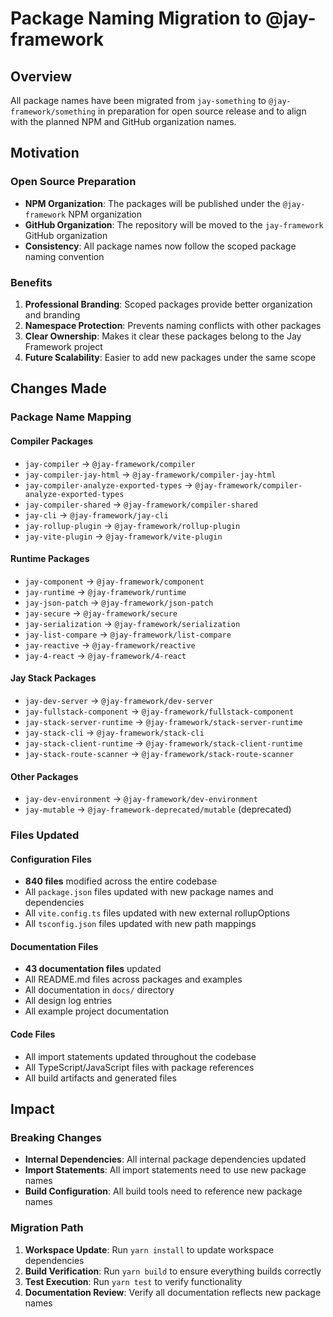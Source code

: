 # Package Naming Migration to @jay-framework

## Overview

All package names have been migrated from `jay-something` to `@jay-framework/something` in preparation for open source release and to align with the planned NPM and GitHub organization names.

## Motivation

### Open Source Preparation

- **NPM Organization**: The packages will be published under the `@jay-framework` NPM organization
- **GitHub Organization**: The repository will be moved to the `jay-framework` GitHub organization
- **Consistency**: All package names now follow the scoped package naming convention

### Benefits

1. **Professional Branding**: Scoped packages provide better organization and branding
2. **Namespace Protection**: Prevents naming conflicts with other packages
3. **Clear Ownership**: Makes it clear these packages belong to the Jay Framework project
4. **Future Scalability**: Easier to add new packages under the same scope

## Changes Made

### Package Name Mapping

#### Compiler Packages

- `jay-compiler` → `@jay-framework/compiler`
- `jay-compiler-jay-html` → `@jay-framework/compiler-jay-html`
- `jay-compiler-analyze-exported-types` → `@jay-framework/compiler-analyze-exported-types`
- `jay-compiler-shared` → `@jay-framework/compiler-shared`
- `jay-cli` → `@jay-framework/jay-cli`
- `jay-rollup-plugin` → `@jay-framework/rollup-plugin`
- `jay-vite-plugin` → `@jay-framework/vite-plugin`

#### Runtime Packages

- `jay-component` → `@jay-framework/component`
- `jay-runtime` → `@jay-framework/runtime`
- `jay-json-patch` → `@jay-framework/json-patch`
- `jay-secure` → `@jay-framework/secure`
- `jay-serialization` → `@jay-framework/serialization`
- `jay-list-compare` → `@jay-framework/list-compare`
- `jay-reactive` → `@jay-framework/reactive`
- `jay-4-react` → `@jay-framework/4-react`

#### Jay Stack Packages

- `jay-dev-server` → `@jay-framework/dev-server`
- `jay-fullstack-component` → `@jay-framework/fullstack-component`
- `jay-stack-server-runtime` → `@jay-framework/stack-server-runtime`
- `jay-stack-cli` → `@jay-framework/stack-cli`
- `jay-stack-client-runtime` → `@jay-framework/stack-client-runtime`
- `jay-stack-route-scanner` → `@jay-framework/stack-route-scanner`

#### Other Packages

- `jay-dev-environment` → `@jay-framework/dev-environment`
- `jay-mutable` → `@jay-framework-deprecated/mutable` (deprecated)

### Files Updated

#### Configuration Files

- **840 files** modified across the entire codebase
- All `package.json` files updated with new package names and dependencies
- All `vite.config.ts` files updated with new external rollupOptions
- All `tsconfig.json` files updated with new path mappings

#### Documentation Files

- **43 documentation files** updated
- All README.md files across packages and examples
- All documentation in `docs/` directory
- All design log entries
- All example project documentation

#### Code Files

- All import statements updated throughout the codebase
- All TypeScript/JavaScript files with package references
- All build artifacts and generated files

## Impact

### Breaking Changes

- **Internal Dependencies**: All internal package dependencies updated
- **Import Statements**: All import statements need to use new package names
- **Build Configuration**: All build tools need to reference new package names

### Migration Path

1. **Workspace Update**: Run `yarn install` to update workspace dependencies
2. **Build Verification**: Run `yarn build` to ensure everything builds correctly
3. **Test Execution**: Run `yarn test` to verify functionality
4. **Documentation Review**: Verify all documentation reflects new package names
